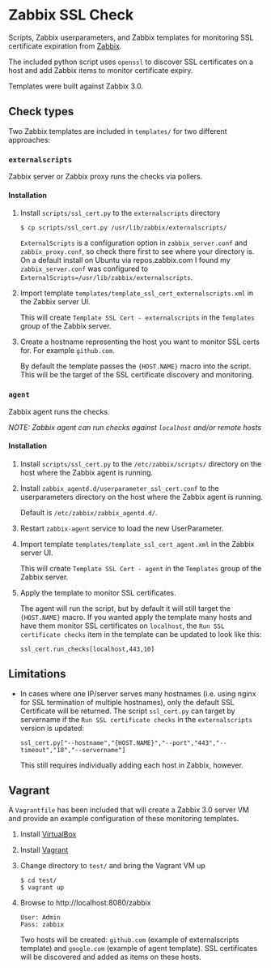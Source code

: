 # Zabbix SSL Check

Scripts, Zabbix userparameters, and Zabbix templates for monitoring SSL certificate expiration from [Zabbix](https://www.zabbix.com/).

The included python script uses `openssl` to discover SSL certificates on a host and add Zabbix items to monitor certificate expiry.

Templates were built against Zabbix 3.0.

## Check types

Two Zabbix templates are included in `templates/` for two different approaches:

### `externalscripts`

Zabbix server or Zabbix proxy runs the checks via pollers.

#### Installation

1. Install `scripts/ssl_cert.py` to the `externalscripts` directory

    ```
    $ cp scripts/ssl_cert.py /usr/lib/zabbix/externalscripts/
    ```

    `ExternalScripts` is a configuration option in `zabbix_server.conf` and `zabbix_proxy.conf`, so check there first to see where your directory is. On a default install on Ubuntu via repos.zabbix.com I found my `zabbix_server.conf` was configured to `ExternalScripts=/usr/lib/zabbix/externalscripts`.

2. Import template `templates/template_ssl_cert_externalscripts.xml` in the Zabbix server UI.

    This will create `Template SSL Cert - externalscripts` in the `Templates` group of the Zabbix server.

3. Create a hostname representing the host you want to monitor SSL certs for. For example `github.com`.

    By default the template passes the `{HOST.NAME}` macro into the script. This will be the target of the SSL certificate discovery and monitoring.

### `agent`

Zabbix agent runs the checks.

_NOTE: Zabbix agent can run checks against `localhost` and/or remote hosts_

#### Installation

1. Install `scripts/ssl_cert.py` to the `/etc/zabbix/scripts/` directory on the host where the Zabbix agent is running.

2. Install `zabbix_agentd.d/userparameter_ssl_cert.conf` to the userparameters directory on the host where the Zabbix agent is running.

    Default is `/etc/zabbix/zabbix_agentd.d/`.

3. Restart `zabbix-agent` service to load the new UserParameter.

4. Import template `templates/template_ssl_cert_agent.xml` in the Zabbix server UI.

    This will create `Template SSL Cert - agent` in the `Templates` group of the Zabbix server.

5. Apply the template to monitor SSL certificates.

    The agent will run the script, but by default it will still target the `{HOST.NAME}` macro. If you wanted apply the template many hosts and have them monitor SSL certificates on `localhost`, the `Run SSL certificate checks` item in the template can be updated to look like this:

    ```
    ssl_cert.run_checks[localhost,443,10]
    ```


## Limitations

- In cases where one IP/server serves many hostnames (i.e. using nginx for SSL termination of multiple hostnames), only the default SSL Certificate will be returned. The script `ssl_cert.py` can target by servername if the `Run SSL certificate checks` in the `externalscripts` version is updated:

    ```
    ssl_cert.py["--hostname","{HOST.NAME}","--port","443","--timeout","10","--servername"]
    ```

    This still requires individually adding each host in Zabbix, however.

## Vagrant

A `Vagrantfile` has been included that will create a Zabbix 3.0 server VM and provide an example configuration of these monitoring templates.

1. Install [VirtualBox](https://www.virtualbox.org/wiki/Downloads)

2. Install [Vagrant](https://www.vagrantup.com/)

3. Change directory to `test/` and bring the Vagrant VM up

    ```
    $ cd test/
    $ vagrant up
    ```

4. Browse to http://localhost:8080/zabbix

    ```
    User: Admin
    Pass: zabbix
    ```

    Two hosts will be created: `github.com` (example of externalscripts template) and `google.com` (example of agent template). SSL certificates will be discovered and added as items on these hosts.
